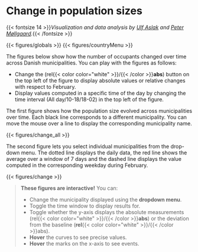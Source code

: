 # **Change in population sizes**
{{< fontsize 14 >}}*Visualization and data analysis by [Ulf Aslak](mailto:ulfaslak@gmail.com) and [Peter Møllgaard](mailto:peter-em@hotmail.com).*{{< /fontsize >}}


{{< figures/globals >}}
{{< figures/countryMenu >}}



The figures below show how the number of occupants changed over time across Danish municipalities. You can play with the figures as follows: 
- Change the (rel{{< color color="white" >}}/{{< /color >}}**abs**) button on the top left of the figure to display absolute values or relative changes with respect to February.
- Display values computed in a specific time of the day by changing the time interval (All day/10-18/18-02) in the top left of the figure.

The first figure shows how the population size evolved across municipalities over time. Each black line corresponds to a different municipality.
You can move the mouse over a line to display the corresponding municipality name.


{{< figures/change_all >}}

The second figure lets you select individual municipalities from the drop-down menu. The dotted line displays the daily data, the red line shows the average over a window of 7 days and the dashed line displays the value computed in the corresponding weekday during February. 

{{< figures/change >}}

> **These figures are interactive!** You can:
> * Change the municipality displayed using the **dropdown menu**.
> * Toggle the time window to display results for.
> * Toggle whether the y-axis displays the absolute measurements (rel{{< color color="white" >}}/{{< /color >}}**abs**) or the deviation from the baseline (**rel**{{< color color="white" >}}/{{< /color >}}abs).
> * **Hover** the curves to see precise values.
> * **Hover** the marks on the x-axis to see events.